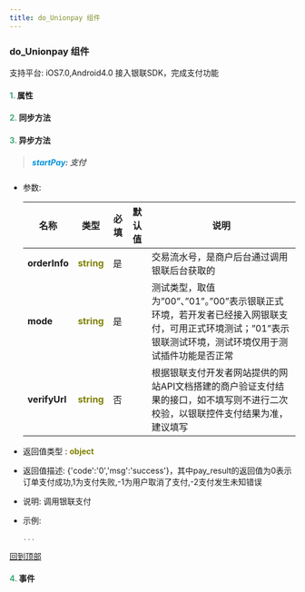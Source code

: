 ```yaml
---
title: do_Unionpay 组件
---
```


### do_Unionpay 组件

 支持平台: iOS7.0,Android4.0
 接入银联SDK，完成支付功能

#### <font color ='#40A977'>**1.**</font> 属性

#### <font color ='#40A977'>**2.**</font> 同步方法

#### <font color ='#40A977'>**3.**</font> 异步方法

>##### <font color ='#0092db'>**startPay**</font>: 支付

- 参数:

  名称 | 类型 |必填|默认值|说明
  ---- |-------------  |--------------|--------|------
  **orderInfo** |<font color ='#808000'>**string**</font> | 是 | |交易流水号，是商户后台通过调用银联后台获取的
  **mode** |<font color ='#808000'>**string**</font> | 是 | |测试类型，取值为”00”、”01”。”00”表示银联正式环境，若开发者已经接入网银联支付，可用正式环境测试；”01”表示银联测试环境，测试环境仅用于测试插件功能是否正常
  **verifyUrl** |<font color ='#808000'>**string**</font> | 否 | |根据银联支付开发者网站提供的网站API文档搭建的商户验证支付结果的接口，如不填写则不进行二次校验，以银联控件支付结果为准，建议填写
- 返回值类型 : <font color ='#808000'>**object**</font>
- 返回值描述: {'code':'0','msg':'success'}，其中pay_result的返回值为0表示订单支付成功,1为支付失败,-1为用户取消了支付,-2支付发生未知错误
- 说明: 调用银联支付
- 示例:

  ```javascript
  ...

  ```

[回到顶部](#top)


#### <font color ='#40A977'>**4.**</font> 事件


